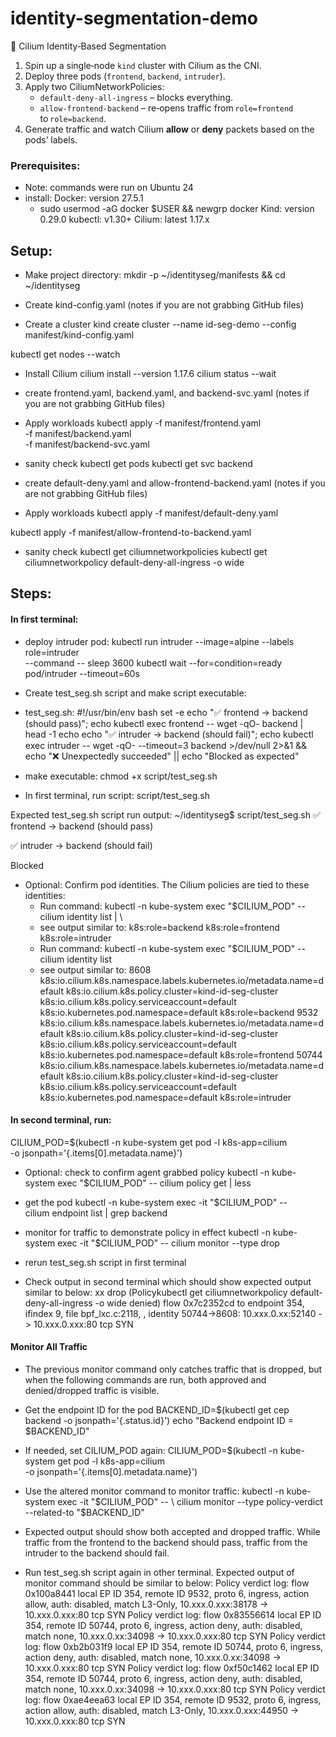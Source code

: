 # identity-segmentation-demo
🐝 Cilium Identity‑Based Segmentation

1. Spin up a single‑node `kind` cluster with Cilium as the CNI.  
2. Deploy three pods (`frontend`, `backend`, `intruder`).  
3. Apply two CiliumNetworkPolicies:  
   * `default‑deny‑all‑ingress` – blocks everything.  
   * `allow‑frontend‑backend`  – re‑opens traffic from `role=frontend` to `role=backend`.  
4. Generate traffic and watch Cilium **allow** or **deny** packets based on the pods’ labels.

### Prerequisites:
- Note: commands were run on Ubuntu 24
- install:
    Docker: version 27.5.1
    - sudo usermod -aG docker $USER && newgrp docker
    Kind: version 0.29.0
    kubectl: v1.30+
    Cilium: latest 1.17.x

## Setup:
- Make project directory:
mkdir -p ~/identityseg/manifests && cd ~/identityseg

- Create kind-config.yaml (notes if you are not grabbing GitHub files)

- Create a cluster
kind create cluster --name id-seg-demo --config manifest/kind-config.yaml

kubectl get nodes --watch

- Install Cilium
cilium install --version 1.17.6
cilium status --wait

- create frontend.yaml, backend.yaml, and backend-svc.yaml (notes if you are not grabbing GitHub files)

- Apply workloads
kubectl apply -f manifest/frontend.yaml \
             -f manifest/backend.yaml \
             -f manifest/backend-svc.yaml

- sanity check
kubectl get pods
kubectl get svc backend

- create default-deny.yaml and allow-frontend-backend.yaml (notes if you are not grabbing GitHub files)

- Apply workloads
kubectl apply -f manifest/default-deny.yaml

kubectl apply -f manifest/allow-frontend-to-backend.yaml

- sanity check
kubectl get ciliumnetworkpolicies
kubectl get ciliumnetworkpolicy default-deny-all-ingress -o wide

## Steps:

#### In first terminal:

- deploy intruder pod:
kubectl run intruder --image=alpine --labels role=intruder \
  --command -- sleep 3600
kubectl wait --for=condition=ready pod/intruder --timeout=60s

- Create test_seg.sh script and make script executable:

- test_seg.sh:
#!/usr/bin/env bash
set -e
echo "✅ frontend -> backend (should pass)"; echo
kubectl exec frontend -- wget -qO- backend | head -1
echo
echo "✅ intruder -> backend (should fail)"; echo
kubectl exec intruder -- wget -qO- --timeout=3 backend >/dev/null 2>&1 && \
  echo "❌  Unexpectedly succeeded" || echo "Blocked as expected"

- make executable:
chmod +x script/test_seg.sh

- In first terminal, run script:
script/test_seg.sh

Expected test_seg.sh script run output:
~/identityseg$ script/test_seg.sh
✅ frontend -> backend (should pass)

<!DOCTYPE html>

✅ intruder -> backend (should fail)

Blocked


- Optional: Confirm pod identities. The Cilium policies are tied to these identities:
    - Run command:
    kubectl -n kube-system exec "$CILIUM_POD" -- cilium identity list | \
    - see output similar to:
            k8s:role=backend
            k8s:role=frontend
            k8s:role=intruder
    - Run command:
    kubectl -n kube-system exec "$CILIUM_POD" -- cilium identity list
    - see output similar to:
    8608    k8s:io.cilium.k8s.namespace.labels.kubernetes.io/metadata.name=default
        k8s:io.cilium.k8s.policy.cluster=kind-id-seg-cluster
        k8s:io.cilium.k8s.policy.serviceaccount=default
        k8s:io.kubernetes.pod.namespace=default
        k8s:role=backend
    9532    k8s:io.cilium.k8s.namespace.labels.kubernetes.io/metadata.name=default
        k8s:io.cilium.k8s.policy.cluster=kind-id-seg-cluster
        k8s:io.cilium.k8s.policy.serviceaccount=default
        k8s:io.kubernetes.pod.namespace=default
        k8s:role=frontend
    50744   k8s:io.cilium.k8s.namespace.labels.kubernetes.io/metadata.name=default
        k8s:io.cilium.k8s.policy.cluster=kind-id-seg-cluster
        k8s:io.cilium.k8s.policy.serviceaccount=default
        k8s:io.kubernetes.pod.namespace=default
        k8s:role=intruder


#### In second terminal, run:

CILIUM_POD=$(kubectl -n kube-system get pod -l k8s-app=cilium \
              -o jsonpath='{.items[0].metadata.name}')

- Optional: check to confirm agent grabbed policy
kubectl -n kube-system exec "$CILIUM_POD" -- cilium policy get | less

- get the pod 
kubectl -n kube-system exec -it "$CILIUM_POD" -- \
  cilium endpoint list | grep backend

- monitor for traffic to demonstrate policy in effect
kubectl -n kube-system exec -it "$CILIUM_POD" -- cilium monitor --type drop

- rerun test_seg.sh script in first terminal

- Check output in second terminal which should show expected output similar to below:
xx drop (Policykubectl get ciliumnetworkpolicy default-deny-all-ingress -o wide
 denied) flow 0x7c2352cd to endpoint 354, ifindex 9, file bpf_lxc.c:2118, , identity 50744->8608: 10.xxx.0.xx:52140 -> 10.xxx.0.xxx:80 tcp SYN

#### Monitor All Traffic
 - The previous monitor command only catches traffic that is dropped, but when the following
 commands are run, both approved and denied/dropped traffic is visible.

 - Get the endpoint ID for the pod
 BACKEND_ID=$(kubectl get cep backend -o jsonpath='{.status.id}')
echo "Backend endpoint ID = $BACKEND_ID"

- If needed, set CILIUM_POD again:
CILIUM_POD=$(kubectl -n kube-system get pod -l k8s-app=cilium \
              -o jsonpath='{.items[0].metadata.name}')

- Use the altered monitor command to monitor traffic: 
 kubectl -n kube-system exec -it "$CILIUM_POD" -- \
  cilium monitor --type policy-verdict --related-to "$BACKEND_ID"

- Expected output should show both accepted and dropped traffic. While traffic from the frontend to the backend should pass, traffic from the intruder to the backend should fail.
- Run test_seg.sh script again in other terminal. Expected output  of monitor command should be similar to below:
Policy verdict log: flow 0x100a8441 local EP ID 354, remote ID 9532, proto 6, ingress, action allow, auth: disabled, match L3-Only, 10.xxx.0.xxx:38178 -> 10.xxx.0.xxx:80 tcp SYN
Policy verdict log: flow 0x83556614 local EP ID 354, remote ID 50744, proto 6, ingress, action deny, auth: disabled, match none, 10.xxx.0.xx:34098 -> 10.xxx.0.xxx:80 tcp SYN
Policy verdict log: flow 0xb2b031f9 local EP ID 354, remote ID 50744, proto 6, ingress, action deny, auth: disabled, match none, 10.xxx.0.xx:34098 -> 10.xxx.0.xxx:80 tcp SYN
Policy verdict log: flow 0xf50c1462 local EP ID 354, remote ID 50744, proto 6, ingress, action deny, auth: disabled, match none, 10.xxx.0.xx:34098 -> 10.xxx.0.xxx:80 tcp SYN
Policy verdict log: flow 0xae4eea63 local EP ID 354, remote ID 9532, proto 6, ingress, action allow, auth: disabled, match L3-Only, 10.xxx.0.xxx:44950 -> 10.xxx.0.xxx:80 tcp SYN
